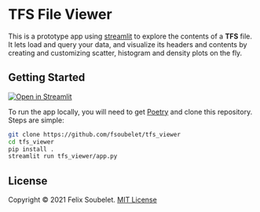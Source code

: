 # TFS File Viewer

This is a prototype app using [streamlit][streamlit] to explore the contents of a **TFS** file.
It lets load and query your data, and visualize its headers and contents by creating and customizing scatter, histogram and density plots on the fly.
<!-- The app also integrates `pandas_profiling` to easily create a report on the data. -->

## Getting Started

[![Open in Streamlit][streamlit_badge]][demo_link]

To run the app locally, you will need to get [Poetry][poetry] and clone this repository.
Steps are simple:

```bash
git clone https://github.com/fsoubelet/tfs_viewer
cd tfs_viewer
pip install .
streamlit run tfs_viewer/app.py
```

## License

Copyright &copy; 2021 Felix Soubelet. [MIT License](LICENSE)

[streamlit]: https://streamlit.io/
[streamlit_badge]: https://static.streamlit.io/badges/streamlit_badge_black_white.svg
[demo_link]: https://share.streamlit.io/fsoubelet/streamlit_tfs_viewer/tfs_viewer/app.py
[poetry]: https://python-poetry.org/
